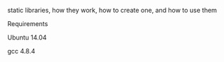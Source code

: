 static libraries, how they work, how to create one, and how to use them

Requirements

Ubuntu 14.04

gcc 4.8.4
